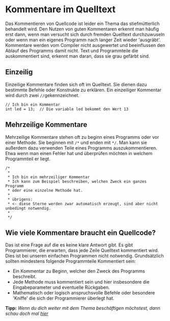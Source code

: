 # Kommentare im Quelltext

Das Kommentieren von Quellcode ist leider ein Thema das stiefmütterlich behandelt wird. Den Nutzen von guten Kommentaren erkennt man häufig erst dann, wenn man versucht sich durch fremden Quelltext durchzuwuseln oder wenn man ein eigenes Programm nach langer Zeit wieder 'ausgräbt'. Kommentare werden vom Compiler nicht ausgewertet und beeinflussen den Ablauf des Programms damit nicht. Text und Programmteile die auskommentiert sind, erkennt man daran, dass sie grau gefärbt sind. 

## Einzeilig
Einzeilige Kommentare finden sich oft im Quelltext. Sie dienen dazu bestimmte Befehle oder Konstrukte  zu erklären.
Ein einzeiliger Kommentar wird durch zwei `//`gekennzeichnet. 

```arduino
// Ich bin ein Kommentar
int led = 13;  // Die variable led bekommt den Wert 13
```
## Mehrzeilige Kommentare
Mehrzeilige Kommentare stehen oft zu beginn eines Programms oder vor einer Methode. Sie beginnen mit `/*` und enden mit `*/`. Man kann sie außerdem dazu verwenden Teile eines Programms auszukommentieren. Etwa wenn man einen Fehler hat und überprüfen möchten in welchem Programmteil er liegt. 

```arduino
/*
 *
 * Ich bin ein mehrzeiliger Kommentar
 * Ich kann zum Beispiel beschreiben, welchen Zweck ein ganzes Programm 
 * oder eine einzelne Methode hat.
 * 
 * übrigens:
 * <- diese Sterne werden zwar automatisch erzeugt, sind aber nicht unbedingt notwendig.
 *
 */
```

## Wie viele Kommentare braucht ein Quellcode?
Das ist eine Frage auf die es keine klare Antwort gibt. Es gibt Programmierer, die erwarten, dass jede Zeile Quelltext kommentiert wird. Dies ist bei unseren einfachen Programmen nicht notwendig. Grundsätzlich sollten mindestens folgende Programmteile Kommentiert sein:

- Ein Kommentar zu Beginn, welcher den Zweck des Programms beschreibt.
- Jede Methode muss kommentiert sein und hier insbesondere die Eingabeparameter und eventuelle Rückgaben. 
- Mathematisch oder logisch anspruchsvolle Befehle oder besondere 'Kniffe' die sich der Programmierer überlegt hat.

**Tipp:** *Wenn du dich weiter mit dem Thema beschäftigen möchstest, dann schau doch mal [hier](https://de.wikipedia.org/wiki/Javadoc)*
